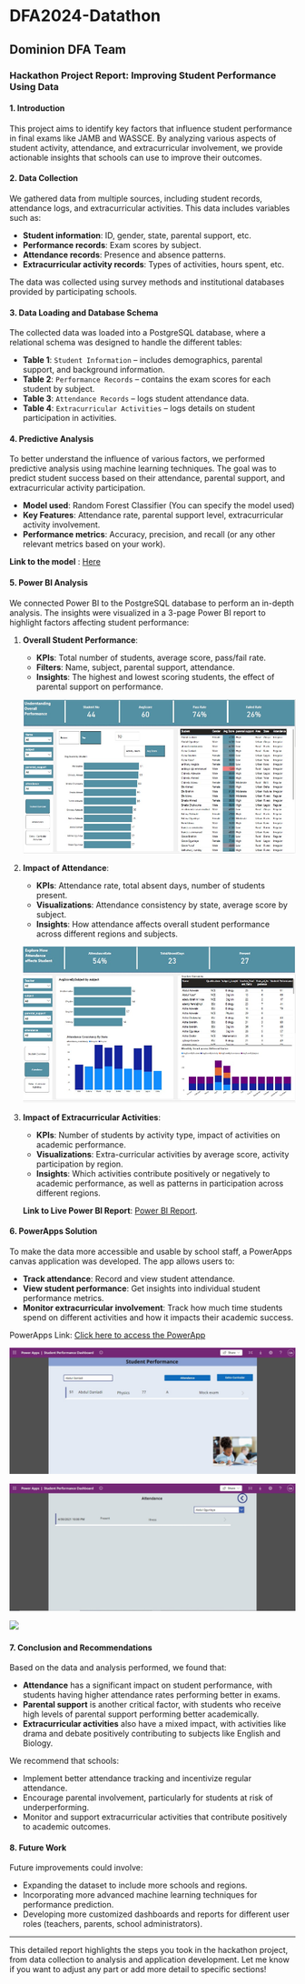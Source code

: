 # DFA2024-Datathon

## Dominion DFA Team 


### Hackathon Project Report: Improving Student Performance Using Data

#### **1. Introduction**
This project aims to identify key factors that influence student performance in final exams like JAMB and WASSCE. By analyzing various aspects of student activity, attendance, and extracurricular involvement, we provide actionable insights that schools can use to improve their outcomes.

#### **2. Data Collection**
We gathered data from multiple sources, including student records, attendance logs, and extracurricular activities. This data includes variables such as:
- **Student information**: ID, gender, state, parental support, etc.
- **Performance records**: Exam scores by subject.
- **Attendance records**: Presence and absence patterns.
- **Extracurricular activity records**: Types of activities, hours spent, etc.

The data was collected using survey methods and institutional databases provided by participating schools.

#### **3. Data Loading and Database Schema**
The collected data was loaded into a PostgreSQL database, where a relational schema was designed to handle the different tables:
- **Table 1**: `Student Information` – includes demographics, parental support, and background information.
- **Table 2**: `Performance Records` – contains the exam scores for each student by subject.
- **Table 3**: `Attendance Records` – logs student attendance data.
- **Table 4**: `Extracurricular Activities` – logs details on student participation in activities.
  [](school_performance.py)


#### **4. Predictive Analysis**
To better understand the influence of various factors, we performed predictive analysis using machine learning techniques. The goal was to predict student success based on their attendance, parental support, and extracurricular activity participation.

- **Model used**: Random Forest Classifier (You can specify the model used)
- **Key Features**: Attendance rate, parental support level, extracurricular activity involvement.
- **Performance metrics**: Accuracy, precision, and recall (or any other relevant metrics based on your work).

**Link to the model** : [Here](https://github.com/JoshuaPaul-lasisi/DataFest)

#### **5. Power BI Analysis**
We connected Power BI to the PostgreSQL database to perform an in-depth analysis. The insights were visualized in a 3-page Power BI report to highlight factors affecting student performance:

1. **Overall Student Performance**:
   - **KPIs**: Total number of students, average score, pass/fail rate.
   - **Filters**: Name, subject, parental support, attendance.
   - **Insights**: The highest and lowest scoring students, the effect of parental support on performance.

   ![](Datafeast1.jpg)

2. **Impact of Attendance**:
   - **KPIs**: Attendance rate, total absent days, number of students present.
   - **Visualizations**: Attendance consistency by state, average score by subject.
   - **Insights**: How attendance affects overall student performance across different regions and subjects.

   ![](Datafeast2.jpg)

3. **Impact of Extracurricular Activities**:
   - **KPIs**: Number of students by activity type, impact of activities on academic performance.
   - **Visualizations**: Extra-curricular activities by average score, activity participation by region.
   - **Insights**: Which activities contribute positively or negatively to academic performance, as well as patterns in participation across different regions.

   **Link to Live Power BI Report**: [Power BI Report](https://app.powerbi.com/view?r=eyJrIjoiYWZiMDc2YzAtYWU3OC00YzdhLWFkMjMtNjNlYjQ0NjA4YjczIiwidCI6ImRmODY3OWNkLWE4MGUtNDVkOC05OWFjLWM4M2VkN2ZmOTVhMCJ9).

#### **6. PowerApps Solution**
To make the data more accessible and usable by school staff, a PowerApps canvas application was developed. The app allows users to:
- **Track attendance**: Record and view student attendance.
- **View student performance**: Get insights into individual student performance metrics.
- **Monitor extracurricular involvement**: Track how much time students spend on different activities and how it impacts their academic success.

PowerApps Link: [Click here to access the PowerApp](https://apps.powerapps.com/play/e/ff99fe27-14cc-eb6a-a3ca-b3e4835c270c/a/cb205e98-eecb-4f7d-bd9c-66b6fe0ac1e6?tenantId=22426826-dc4c-401a-8d0e-7f97e64c0f99&sourcetime=1728459495809)


![](powerApp1.jpg)


![](powerapp2.jpg)

![](powerapp3.jpg)
#### **7. Conclusion and Recommendations**
Based on the data and analysis performed, we found that:
- **Attendance** has a significant impact on student performance, with students having higher attendance rates performing better in exams.
- **Parental support** is another critical factor, with students who receive high levels of parental support performing better academically.
- **Extracurricular activities** also have a mixed impact, with activities like drama and debate positively contributing to subjects like English and Biology.

We recommend that schools:
- Implement better attendance tracking and incentivize regular attendance.
- Encourage parental involvement, particularly for students at risk of underperforming.
- Monitor and support extracurricular activities that contribute positively to academic outcomes.

#### **8. Future Work**
Future improvements could involve:
- Expanding the dataset to include more schools and regions.
- Incorporating more advanced machine learning techniques for performance prediction.
- Developing more customized dashboards and reports for different user roles (teachers, parents, school administrators).

---

This detailed report highlights the steps you took in the hackathon project, from data collection to analysis and application development. Let me know if you want to adjust any part or add more detail to specific sections!
